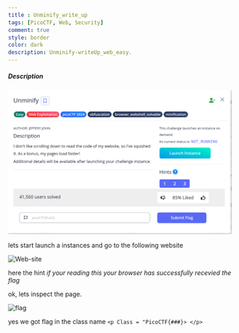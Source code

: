 ```yaml
---
title : Unminify_write_up
tags: [PicoCTF, Web, Security]
comment: true
style: border
color: dark
description: Unminify-writeUp_web_easy.
---
```


##### Description 
![Description](/assets/img/Unminify/Decs.png)


lets start launch a instances and go to the following website


![Web-site](/assets/img/Unminify/Screenshot%202025-02-02%20at%2011.00.09 PM.png)


here the hint  *if your reading this your browser has successfully recevied the flag*

ok, lets inspect the page. 

![flag](/assets/img/Unminify/Screenshot%202025-02-02%20at%2011.00.25 PM.png)

yes we got flag in the class name `<p Class = "PicoCTF{###}> </p>`




